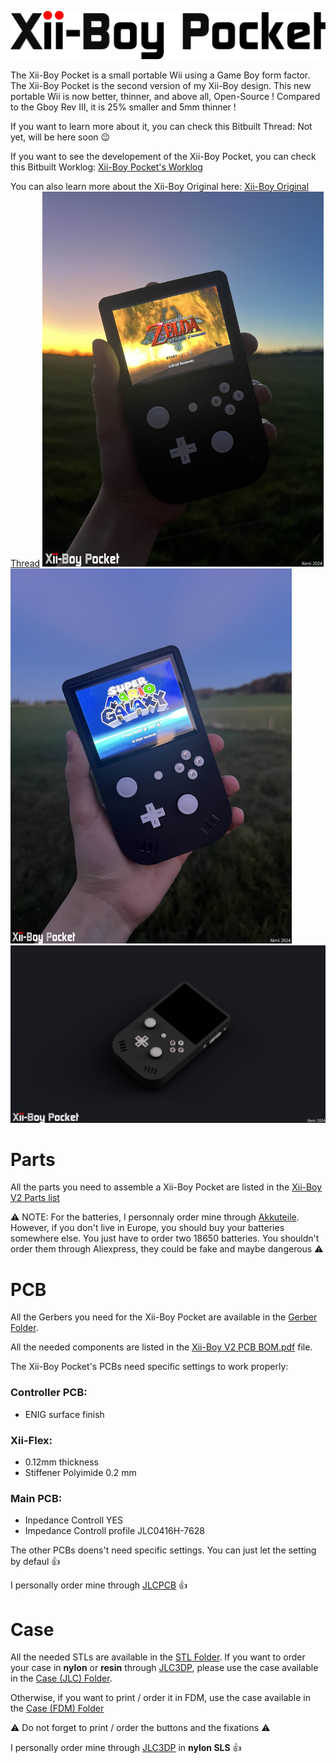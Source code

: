 <picture> <source media="(prefers-color-scheme: dark)" srcset="Images/XBP-Logo-Light.png"> <img src="Images/XBP-Logo-Dark.png"> </picture> 

The Xii-Boy Pocket is a small portable Wii using a Game Boy form factor. The Xii-Boy Pocket is the second version of my Xii-Boy design.
This new portable Wii is now better, thinner, and above all, Open-Source ! Compared to the Gboy Rev III, it is 25% smaller and 5mm thinner !

If you want to learn more about it, you can check this Bitbuilt Thread: Not yet, will be here soon 😉

If you want to see the developement of the Xii-Boy Pocket, you can check this Bitbuilt Worklog: [Xii-Boy Pocket's Worklog](https://bitbuilt.net/forums/index.php?threads/xii-boy-v2-xeniis-second-portable-wii.6374/)

You can also learn more about the Xii-Boy Original here: [Xii-Boy Original Thread](https://bitbuilt.net/forums/index.php?threads/the-xii-boy-xeniis-first-portable-wii.6327/)
<img src="Images/XBP-Zelda.jpg" width="450"/>
<img src="Images/XBP-Mario.jpg" width="450" />
<img src="Images/Xii-Boy Pocket.png" width="900"/>
# Parts
All the parts you need to assemble a Xii-Boy Pocket are listed in the [Xii-Boy V2 Parts list](https://github.com/Xenii1642/Xii-Boy-Pocket/blob/main/Xii-Boy%20V2%20Parts%20List.pdf)

⚠ NOTE: For the batteries, I personnaly order mine through [Akkuteile](https://akkuteile.de/). However, if you don't live in Europe, you should buy your batteries somewhere else.
You just have to order two 18650 batteries. You shouldn't order them through Aliexpress, they could be fake and maybe dangerous ⚠

# PCB
All the Gerbers you need for the Xii-Boy Pocket are available in the [Gerber Folder](https://github.com/Xenii1642/Xii-Boy-Pocket/tree/main/PCB%20Files/Gerber).

All the needed components are listed in the [Xii-Boy V2 PCB BOM.pdf](https://github.com/Xenii1642/Xii-Boy-Pocket/blob/main/Xii-Boy%20V2%20PCB%20BOM.pdf) file.

The Xii-Boy Pocket's PCBs need specific settings to work properly:

### **Controller PCB**:
- ENIG surface finish 
  
### **Xii-Flex**:
- 0.12mm thickness
- Stiffener Polyimide 0.2 mm
  
### **Main PCB**:
- Inpedance Controll YES
- Impedance Controll profile JLC0416H-7628

The other PCBs doens't need specific settings. You can just let the setting by defaul 👍

I personally order mine through [JLCPCB](https://jlcpcb.com/) 👍

# Case
All the needed STLs are available in the [STL Folder](https://github.com/Xenii1642/Xii-Boy-Pocket/tree/main/STL).
If you want to order your case in **nylon** or **resin** through [JLC3DP](https://jlc3dp.com/), please use the case available in the [Case (JLC) Folder](https://github.com/Xenii1642/Xii-Boy-Pocket/tree/main/STL/Case%20(JLC)).

Otherwise, if you want to print / order it in FDM, use the case available in the [Case (FDM) Folder](https://github.com/Xenii1642/Xii-Boy-Pocket/tree/main/STL/Case%20(FDM))

⚠ Do not forget to print / order the buttons and the fixations ⚠

I personally order mine through [JLC3DP](https://jlc3dp.com/) in **nylon SLS** 👍
